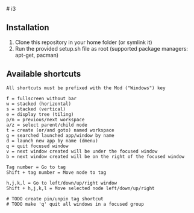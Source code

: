 # i3

## Installation

1. Clone this repository in your home folder (or symlink it)
2. Run the provided setup.sh file as root (supported package managers: apt-get, pacman)

## Available shortcuts

~~~
All shortcuts must be prefixed with the Mod ("Windows") key

f = fullscreen without bar
w = stacked (horizontal)
s = stacked (vertical)
e = display tree (tiling)
p/n = previous/next workspace
a/z = select parent/child node
t = create (or/and goto) named workspace
g = searched launched app/window by name
d = launch new app by name (dmenu)
q = quit focused window
v = next window created will be under the focused window
b = next window created will be on the right of the focused window

Tag number = Go to tag
Shift + tag number = Move node to tag

h,j,k,l = Go to left/down/up/right window
Shift + h,j,k,l = Move selected node left/down/up/right

# TODO create pin/unpin tag shortcut
# TODO make 'q' quit all windows in a focused group
~~~
